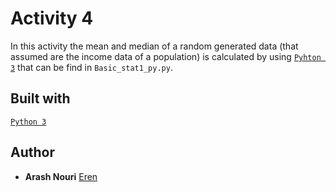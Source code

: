 # Activity 4

In this activity the mean and median of a random generated data (that assumed are the income data of a population) is calculated by using [`Pyhton 3`](https://www.python.org) that can be find in `Basic_stat1_py.py`.

## Built with

[`Python 3`](https://www.python.org)

## Author

* **Arash Nouri** [Eren](https://github.com/arasharn) 
